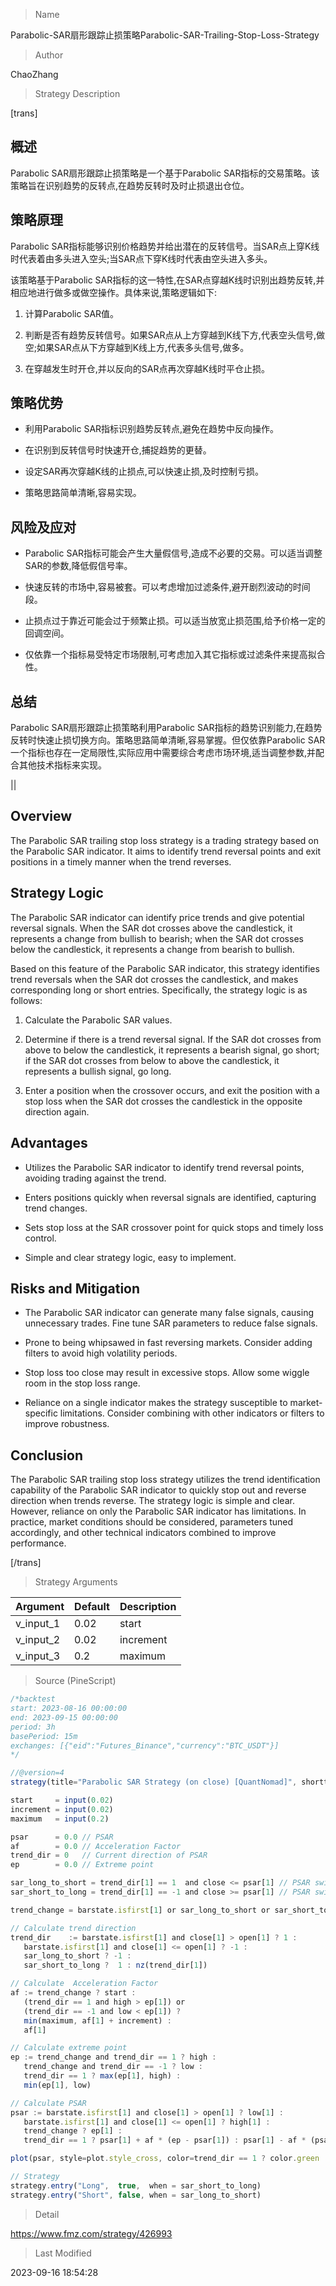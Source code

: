 
> Name

Parabolic-SAR扇形跟踪止损策略Parabolic-SAR-Trailing-Stop-Loss-Strategy

> Author

ChaoZhang

> Strategy Description

[trans]

## 概述

Parabolic SAR扇形跟踪止损策略是一个基于Parabolic SAR指标的交易策略。该策略旨在识别趋势的反转点,在趋势反转时及时止损退出仓位。

## 策略原理  

Parabolic SAR指标能够识别价格趋势并给出潜在的反转信号。当SAR点上穿K线时代表着由多头进入空头;当SAR点下穿K线时代表由空头进入多头。

该策略基于Parabolic SAR指标的这一特性,在SAR点穿越K线时识别出趋势反转,并相应地进行做多或做空操作。具体来说,策略逻辑如下:

1. 计算Parabolic SAR值。

2. 判断是否有趋势反转信号。如果SAR点从上方穿越到K线下方,代表空头信号,做空;如果SAR点从下方穿越到K线上方,代表多头信号,做多。

3. 在穿越发生时开仓,并以反向的SAR点再次穿越K线时平仓止损。

## 策略优势

- 利用Parabolic SAR指标识别趋势反转点,避免在趋势中反向操作。

- 在识别到反转信号时快速开仓,捕捉趋势的更替。

- 设定SAR再次穿越K线的止损点,可以快速止损,及时控制亏损。

- 策略思路简单清晰,容易实现。

## 风险及应对

- Parabolic SAR指标可能会产生大量假信号,造成不必要的交易。可以适当调整SAR的参数,降低假信号率。

- 快速反转的市场中,容易被套。可以考虑增加过滤条件,避开剧烈波动的时间段。 

- 止损点过于靠近可能会过于频繁止损。可以适当放宽止损范围,给予价格一定的回调空间。

- 仅依靠一个指标易受特定市场限制,可考虑加入其它指标或过滤条件来提高拟合性。

## 总结

Parabolic SAR扇形跟踪止损策略利用Parabolic SAR指标的趋势识别能力,在趋势反转时快速止损切换方向。策略思路简单清晰,容易掌握。但仅依靠Parabolic SAR一个指标也存在一定局限性,实际应用中需要综合考虑市场环境,适当调整参数,并配合其他技术指标来实现。

||



## Overview

The Parabolic SAR trailing stop loss strategy is a trading strategy based on the Parabolic SAR indicator. It aims to identify trend reversal points and exit positions in a timely manner when the trend reverses.

## Strategy Logic

The Parabolic SAR indicator can identify price trends and give potential reversal signals. When the SAR dot crosses above the candlestick, it represents a change from bullish to bearish; when the SAR dot crosses below the candlestick, it represents a change from bearish to bullish.

Based on this feature of the Parabolic SAR indicator, this strategy identifies trend reversals when the SAR dot crosses the candlestick, and makes corresponding long or short entries. Specifically, the strategy logic is as follows:

1. Calculate the Parabolic SAR values. 

2. Determine if there is a trend reversal signal. If the SAR dot crosses from above to below the candlestick, it represents a bearish signal, go short; if the SAR dot crosses from below to above the candlestick, it represents a bullish signal, go long.

3. Enter a position when the crossover occurs, and exit the position with a stop loss when the SAR dot crosses the candlestick in the opposite direction again.

## Advantages

- Utilizes the Parabolic SAR indicator to identify trend reversal points, avoiding trading against the trend.

- Enters positions quickly when reversal signals are identified, capturing trend changes.

- Sets stop loss at the SAR crossover point for quick stops and timely loss control.

- Simple and clear strategy logic, easy to implement.

## Risks and Mitigation

- The Parabolic SAR indicator can generate many false signals, causing unnecessary trades. Fine tune SAR parameters to reduce false signals.

- Prone to being whipsawed in fast reversing markets. Consider adding filters to avoid high volatility periods.

- Stop loss too close may result in excessive stops. Allow some wiggle room in the stop loss range. 

- Reliance on a single indicator makes the strategy susceptible to market-specific limitations. Consider combining with other indicators or filters to improve robustness.

## Conclusion

The Parabolic SAR trailing stop loss strategy utilizes the trend identification capability of the Parabolic SAR indicator to quickly stop out and reverse direction when trends reverse. The strategy logic is simple and clear. However, reliance on only the Parabolic SAR indicator has limitations. In practice, market conditions should be considered, parameters tuned accordingly, and other technical indicators combined to improve performance.

[/trans]

> Strategy Arguments



|Argument|Default|Description|
|----|----|----|
|v_input_1|0.02|start|
|v_input_2|0.02|increment|
|v_input_3|0.2|maximum|


> Source (PineScript)

``` javascript
/*backtest
start: 2023-08-16 00:00:00
end: 2023-09-15 00:00:00
period: 3h
basePeriod: 15m
exchanges: [{"eid":"Futures_Binance","currency":"BTC_USDT"}]
*/

//@version=4
strategy(title="Parabolic SAR Strategy (on close) [QuantNomad]", shorttitle="SAR Strategy [QN]", overlay=true)

start     = input(0.02)
increment = input(0.02)
maximum   = input(0.2)

psar      = 0.0 // PSAR
af        = 0.0 // Acceleration Factor
trend_dir = 0   // Current direction of PSAR
ep        = 0.0 // Extreme point

sar_long_to_short = trend_dir[1] == 1  and close <= psar[1] // PSAR switches from long to short
sar_short_to_long = trend_dir[1] == -1 and close >= psar[1] // PSAR switches from short to long

trend_change = barstate.isfirst[1] or sar_long_to_short or sar_short_to_long

// Calculate trend direction
trend_dir    := barstate.isfirst[1] and close[1] > open[1] ? 1 : 
   barstate.isfirst[1] and close[1] <= open[1] ? -1 : 
   sar_long_to_short ? -1 : 
   sar_short_to_long ?  1 : nz(trend_dir[1])

// Calculate  Acceleration Factor
af := trend_change ? start : 
   (trend_dir == 1 and high > ep[1]) or  
   (trend_dir == -1 and low < ep[1]) ? 
   min(maximum, af[1] + increment) : 
   af[1]

// Calculate extreme point
ep := trend_change and trend_dir == 1 ? high :  
   trend_change and trend_dir == -1 ? low : 
   trend_dir == 1 ? max(ep[1], high) : 
   min(ep[1], low)

// Calculate PSAR
psar := barstate.isfirst[1] and close[1] > open[1] ? low[1] : 
   barstate.isfirst[1] and close[1] <= open[1] ? high[1] : 
   trend_change ? ep[1] :    
   trend_dir == 1 ? psar[1] + af * (ep - psar[1]) : psar[1] - af * (psar[1] - ep) 

plot(psar, style=plot.style_cross, color=trend_dir == 1 ? color.green : color.red,  linewidth = 2)

// Strategy 
strategy.entry("Long",  true,  when = sar_short_to_long)
strategy.entry("Short", false, when = sar_long_to_short)
```

> Detail

https://www.fmz.com/strategy/426993

> Last Modified

2023-09-16 18:54:28

